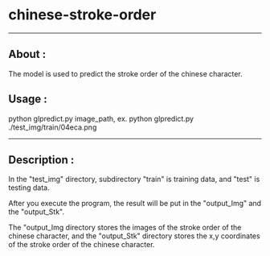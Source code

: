 # chinese-stroke-order

---

## About : 

The model is used to predict the stroke order of the chinese character.

## Usage : 

python glpredict.py image_path, ex. python glpredict.py ./test_img/train/04eca.png

---

## Description : 

In the "test_img" directory, subdirectory "train" is training data, and "test" is testing data.

After you execute the program, 
the result will be put in the "output_Img" and the "output_Stk".

The "output_Img directory stores the images of the stroke order of the chinese character,
and the "output_Stk" directory stores the x,y coordinates of the stroke order of the chinese character.
